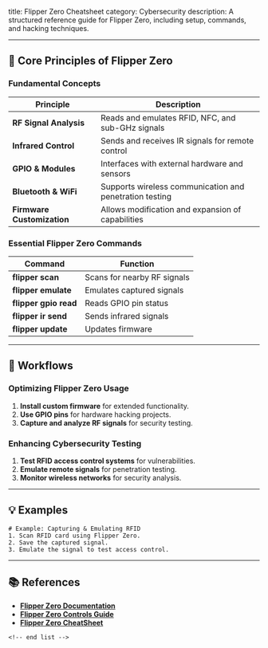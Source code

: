 title: Flipper Zero Cheatsheet
category: Cybersecurity
description: A structured reference guide for Flipper Zero, including setup, commands, and hacking techniques.

---

## 🔧 **Core Principles of Flipper Zero**

### **Fundamental Concepts**

| Principle                        | Description                                             |
| -------------------------------- | ------------------------------------------------------- |
| **RF Signal Analysis**     | Reads and emulates RFID, NFC, and sub-GHz signals       |
| **Infrared Control**       | Sends and receives IR signals for remote control        |
| **GPIO & Modules**         | Interfaces with external hardware and sensors           |
| **Bluetooth & WiFi**       | Supports wireless communication and penetration testing |
| **Firmware Customization** | Allows modification and expansion of capabilities       |

### **Essential Flipper Zero Commands**

| Command                     | Function                    |
| --------------------------- | --------------------------- |
| **flipper scan**      | Scans for nearby RF signals |
| **flipper emulate**   | Emulates captured signals   |
| **flipper gpio read** | Reads GPIO pin status       |
| **flipper ir send**   | Sends infrared signals      |
| **flipper update**    | Updates firmware            |

---

## 🔄 **Workflows**

### **Optimizing Flipper Zero Usage**

1. **Install custom firmware** for extended functionality.
2. **Use GPIO pins** for hardware hacking projects.
3. **Capture and analyze RF signals** for security testing.

### **Enhancing Cybersecurity Testing**

1. **Test RFID access control systems** for vulnerabilities.
2. **Emulate remote signals** for penetration testing.
3. **Monitor wireless networks** for security analysis.

---

## 💡 **Examples**

```plaintext
# Example: Capturing & Emulating RFID
1. Scan RFID card using Flipper Zero.  
2. Save the captured signal.  
3. Emulate the signal to test access control.  
```

---

## 📚 **References**

- **[Flipper Zero Documentation](https://docs.flipperzero.one/gpio-and-modules)**
- **[Flipper Zero Controls Guide](https://docs.flipper.net/basics/control)**
- **[Flipper Zero CheatSheet](https://www.reddit.com/r/flipperzero/comments/198vrwe/the_ultimate_guide_cheatsheet_to_flipper_zero/)**

```
<!-- end list -->
```